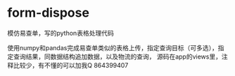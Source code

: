 # form-dispose
模仿易查单，写的python表格处理代码

使用numpy和pandas完成易查单类似的表格上传，指定查询目标（可多选），指定查询结果，同数据结构追加数据，以及物流的查询，
源码在app的views里，注释比较少，有不懂的可以加我Q 864399407
